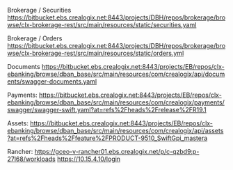 Brokerage / Securities 
https://bitbucket.ebs.crealogix.net:8443/projects/DBH/repos/brokerage/browse/clx-brokerage-rest/src/main/resources/static/securities.yaml

Brokerage / Orders
https://bitbucket.ebs.crealogix.net:8443/projects/DBH/repos/brokerage/browse/clx-brokerage-rest/src/main/resources/static/orders.yml

Documents
https://bitbucket.ebs.crealogix.net:8443/projects/EB/repos/clx-ebanking/browse/dban_base/src/main/resources/com/crealogix/api/documents/swagger-documents.yaml

Payments:
https://bitbucket.ebs.crealogix.net:8443/projects/EB/repos/clx-ebanking/browse/dban_base/src/main/resources/com/crealogix/payments/swagger/swagger-swift.yaml?at=refs%2Fheads%2Frelease%2FR19.1

Assets:
https://bitbucket.ebs.crealogix.net:8443/projects/EB/repos/clx-ebanking/browse/dban_base/src/main/resources/com/crealogix/api/assets?at=refs%2Fheads%2Ffeature%2FPRODUCT-9510_SwiftGpi_mastera

Rancher:
https://gceo-v-rancher01.ebs.crealogix.net/p/c-qzbd9:p-27l68/workloads
https://10.15.4.10/login